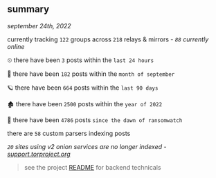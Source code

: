 
## summary
_september 24th, 2022_

currently tracking `122` groups across `218` relays & mirrors - _`88` currently online_

⏲ there have been `3` posts within the `last 24 hours`

🦈 there have been `182` posts within the `month of september`

🪐 there have been `664` posts within the `last 90 days`

🏚 there have been `2500` posts within the `year of 2022`

🦕 there have been `4786` posts `since the dawn of ransomwatch`

there are `58` custom parsers indexing posts

_`20` sites using v2 onion services are no longer indexed - [support.torproject.org](https://support.torproject.org/onionservices/v2-deprecation/)_

> see the project [README](https://github.com/joshhighet/ransomwatch#ransomwatch--) for backend technicals

